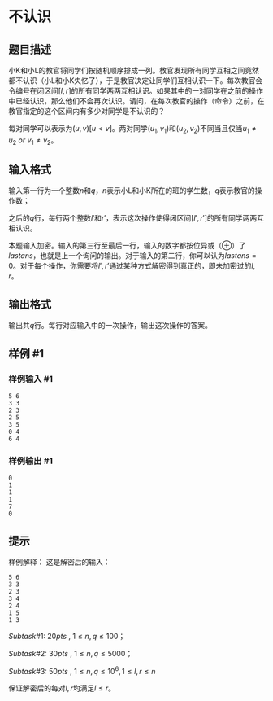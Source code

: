 # 不认识

## 题目描述

小K和小L的教官将同学们按随机顺序排成一列。教官发现所有同学互相之间竟然都不认识（小L和小K失忆了），于是教官决定让同学们互相认识一下。每次教官会令编号在闭区间$[l,r]$的所有同学两两互相认识。如果其中的一对同学在之前的操作中已经认识，那么他们不会再次认识。请问，在每次教官的操作（命令）之前，在教官指定的这个区间内有多少对同学是不认识的？

每对同学可以表示为$(u,v)[u<v]$。两对同学$(u_1,v_1)$和$(u_2,v_2)$不同当且仅当$u_1\neq u_2~or~v_1\neq v_2$。

## 输入格式

输入第一行为一个整数$n$和$q$，$n$表示小L和小K所在的班的学生数，$q$表示教官的操作数；

之后的$q$行，每行两个整数$l'$和$r'$，表示这次操作使得闭区间$[l',r']$的所有同学两两互相认识。

本题输入加密。输入的第三行至最后一行，输入的数字都按位异或（$\oplus$）了$lastans$，也就是上一个询问的输出。对于输入的第二行，你可以认为$lastans=0$。对于每个操作，你需要将$l',r'$通过某种方式解密得到真正的，即未加密过的$l,r$。

## 输出格式

输出共$q$行。每行对应输入中的一次操作，输出这次操作的答案。

## 样例 #1

### 样例输入 #1
```
5 6
3 3
2 3
2 5
3 5
0 4
6 4
```

### 样例输出 #1

```
0
1
1
1
7
0
```

## 提示

样例解释：
这是解密后的输入：
```
5 6
3 3
2 3
3 4
2 4
1 5
1 3
```

$Subtask\#1:~20pts~,~1\le n,q \le 100$；

$Subtask\#2:~30pts~,~1\le n,q\le 5000$；

$Subtask\#3:~50pts~,~1\le n,q \le 10^6,1\le l,r \le n$

保证解密后的每对$l,r$均满足$l\le r$。
